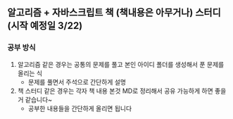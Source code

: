 ## 알고리즘 + 자바스크립트 책 (책내용은 아무거나) 스터디 (시작 예정일 3/22)


### 공부 방식


1. 알고리즘 같은 경우는 공통의 문제를 풀고 본인 아이디 폴더를 생성해서 푼 문제를 올리는 식
   - 문제를 풀면서 주석으로 간단하게 설명
3. 책 스터디 같은 경우는 각자 책 내용 본것 MD로 정리해서 공유 가능하게 하면 좋을거 같습니다~
   - 공부한 내용들을 간단하게 올리면 됩니다  
